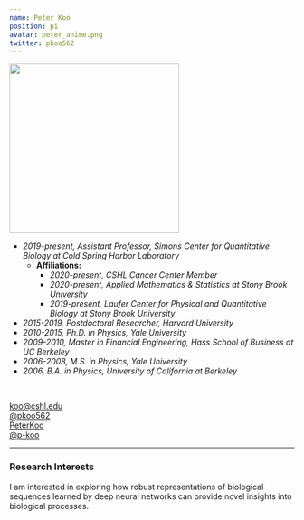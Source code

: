 ```yaml
---
name: Peter Koo
position: pi
avatar: peter_anime.png
twitter: pkoo562
---
```


<img width="300" src="{{site.baseurl}}/images/anime/{{page.avatar}}" data-action="zoom">
<br>

- _2019-present, Assistant Professor, Simons Center for Quantitative Biology at Cold Spring Harbor Laboratory_ <br>
	- **Affiliations:** <br>
		- _2020-present, CSHL Cancer Center Member_ <br>
		- _2020-present, Applied Mathematics & Statistics at Stony Brook University_ <br>
		- _2019-present, Laufer Center for Physical and Quantitative Biology at Stony Brook University_ <br>
- _2015-2019, Postdoctoral Researcher, Harvard University_ <br>
- _2010-2015, Ph.D. in Physics, Yale University_ <br>
- _2009-2010, Master in Financial Engineering, Hass School of Business at UC Berkeley_ <br>
- _2006-2008, M.S. in Physics, Yale University_ <br>
- _2006, B.A. in Physics, University of California at Berkeley_ <br>
<br>

<a href="mailto:koo@cshl.edu"><i class="fa fa-envelope-o"></i> koo@cshl.edu</a><br>
<a href="https://twitter.com/pkoo562"><i class="fa fa-twitter"></i> @pkoo562 </a><br>
<a href="https://www.linkedin.com/in/p-koo"><i class="fa fa-linkedin-square"></i> PeterKoo</a><br>
<a href="https://github.com/p-koo"><i class="fa fa-github"></i> @p-koo </a><br>

<hr>

### Research Interests

I am interested in exploring how robust representations of biological sequences learned by deep neural networks can provide novel insights into biological processes. 
<br>
<br>
<br>

&nbsp;
&nbsp;
&nbsp;
&nbsp;
&nbsp;
&nbsp;
&nbsp;
&nbsp;
&nbsp;
&nbsp;
&nbsp;
&nbsp;
&nbsp;
&nbsp;
&nbsp;
&nbsp;
&nbsp;
&nbsp;
&nbsp;
&nbsp;
&nbsp;
&nbsp;
&nbsp;
&nbsp;

